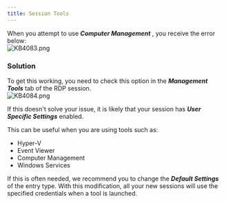 ```yaml
---
title: Session Tools
---
```

When you attempt to use ***Computer Management*** , you receive the error below:  
![KB4083.png](/img/en/kb/KB4083.png)
### Solution
To get this working, you need to check this option in the ***Management Tools*** tab of the RDP session.  
![KB4084.png](/img/en/kb/KB4084.png)  

If this doesn't solve your issue, it is likely that your session has ***User Specific Settings*** enabled.  

This can be useful when you are using tools such as:  

* Hyper-V  
* Event Viewer  
* Computer Management  
* Windows Services  

If this is often needed, we recommend you to change the ***Default Settings*** of the entry type. With this modification, all your new sessions will use the specified credentials when a tool is launched.
